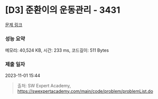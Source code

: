 # [D3] 준환이의 운동관리 - 3431 

[문제 링크](https://swexpertacademy.com/main/code/problem/problemDetail.do?contestProbId=AWE_ZXcqAAMDFAV2) 

### 성능 요약

메모리: 40,524 KB, 시간: 233 ms, 코드길이: 511 Bytes

### 제출 일자

2023-11-01 15:44



> 출처: SW Expert Academy, https://swexpertacademy.com/main/code/problem/problemList.do